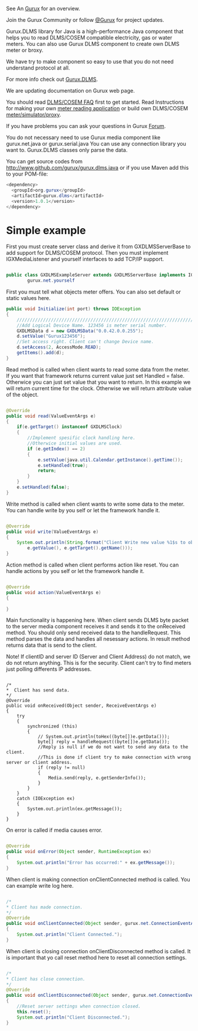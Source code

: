 See An [Gurux](http://www.gurux.org/ "Gurux") for an overview.

Join the Gurux Community or follow [@Gurux](http://twitter.com/guruxorg "@Gurux") for project updates.

Gurux.DLMS library for Java is a high-performance Java component that helps you to read DLMS/COSEM compatible electricity, gas or water meters. You can also use Gurux DLMS component to create own DLMS meter or broxy.

We have try to make component so easy to use that you do not need understand protocol at all.

For more info check out [Gurux.DLMS](http://www.gurux.fi/index.php?q=Gurux.DLMS "Gurux.DLMS").

We are updating documentation on Gurux web page. 

You should read [DLMS/COSEM FAQ](http://www.gurux.org/index.php?q=DLMSCOSEMFAQ) first to get started. Read Instructions for making your own [meter reading application](http://www.gurux.org/index.php?q=DLMSIntro) or build own 
DLMS/COSEM [meter/simulator/proxy](http://www.gurux.org/index.php?q=OwnDLMSMeter).

If you have problems you can ask your questions in Gurux [Forum](http://www.gurux.org/forum).

You do not necessary need to use Gurux media component like gurux.net.java or gurux.serial.java 
You can use any connection library you want to.
Gurux.DLMS classes only parse the data.

You can get source codes from http://www.github.com/gurux/gurux.dlms.java or if you use Maven add this to your POM-file:
```java
<dependency>
  <groupId>org.gurux</groupId>
  <artifactId>gurux.dlms</artifactId>
  <version>1.0.1</version>
</dependency>
```

Simple example
=========================== 
First you must create server class and derive it from GXDLMSServerBase to add support for DLMS/COSEM protocol.
Then you must implement IGXMediaListener and yourself interfaces to add TCP/IP support.


```Java

public class GXDLMSExampleServer extends GXDLMSServerBase implements IGXMediaListener,
        gurux.net.yourself

```

First you must tell what objects meter offers.
You can also set default or static values here.

```Java
public void Initialize(int port) throws IOException
{
    ///////////////////////////////////////////////////////////////////////
    //Add Logical Device Name. 123456 is meter serial number.
    GXDLMSData d = new GXDLMSData("0.0.42.0.0.255");
    d.setValue("Gurux123456");
    //Set access right. Client can't change Device name.
    d.setAccess(2, AccessMode.READ);
    getItems().add(d);
}

```

Read method is called when client wants to read some data from the meter.
If you want that framework returns current value just set Handled = false. 
Otherwice you can just set value that you want to return. 
In this example we will return current time for the clock.
Otherwise we will return attribute value of the object.

```Java

@Override
public void read(ValueEventArgs e)
{
    if(e.getTarget() instanceof GXDLMSClock)
    {
        //Implement spesific clock handling here.    
        //Otherwice initial values are used.      
        if (e.getIndex() == 2)
        {
            e.setValue(java.util.Calendar.getInstance().getTime());                
            e.setHandled(true);
            return;
        }
    }
    e.setHandled(false);
}

```

Write method is called when client wants to write some data to the meter.
You can handle write by you self or let the framework handle it.

```Java

@Override
public void write(ValueEventArgs e)
{
    System.out.println(String.format("Client Write new value %1$s to object: %2$s.", 
        e.getValue(), e.getTarget().getName()));
}

```

Action method is called when client performs action like reset.
You can handle actions by you self or let the framework handle it.

```Java

@Override
public void action(ValueEventArgs e)
{
        
}

```

Main functionality is happening here. When client sends DLMS byte packet to the server
media component receives it and sends it to the onReceived method.
You should only send received data to the handleRequest. This method parses the data and 
handles all nesessary actions. In result method returns data that is send to the client.

Note! If clientID and server ID (Server and Client Address) do not match, we do not return anything.
This is for the security. Client can't try to find meters just polling differents IP addresses.

```

/*
*  Client has send data.
*/
@Override
public void onReceived(Object sender, ReceiveEventArgs e) 
{
    try
    {
        synchronized (this)
        {
            // System.out.println(toHex((byte[])e.getData()));
            byte[] reply = handleRequest((byte[])e.getData());
            //Reply is null if we do not want to send any data to the client.
            //This is done if client try to make connection with wrong server or client address.
            if (reply != null)
            {
                Media.send(reply, e.getSenderInfo());
            }
        }
    }
    catch (IOException ex)
    {
        System.out.println(ex.getMessage());
    }    
}

```

On error is called if media causes error.

```Java

@Override
public void onError(Object sender, RuntimeException ex) 
{
    System.out.println("Error has occurred:" + ex.getMessage());
}

```

When client is making connection onClientConnected method is called. 
You can example write log here.

```Java

/*
* Client has made connection.
*/
@Override
public void onClientConnected(Object sender, gurux.net.ConnectionEventArgs e) 
{
    System.out.println("Client Connected.");
}

```

When client is closing connection onClientDisconnected method is called. 
It is important that yo call reset method here to reset all connection settings.


```Java

/*
* Client has close connection.
*/
@Override
public void onClientDisconnected(Object sender, gurux.net.ConnectionEventArgs e) 
{
    //Reset server settings when connection closed.
    this.reset();
    System.out.println("Client Disconnected.");
}
```